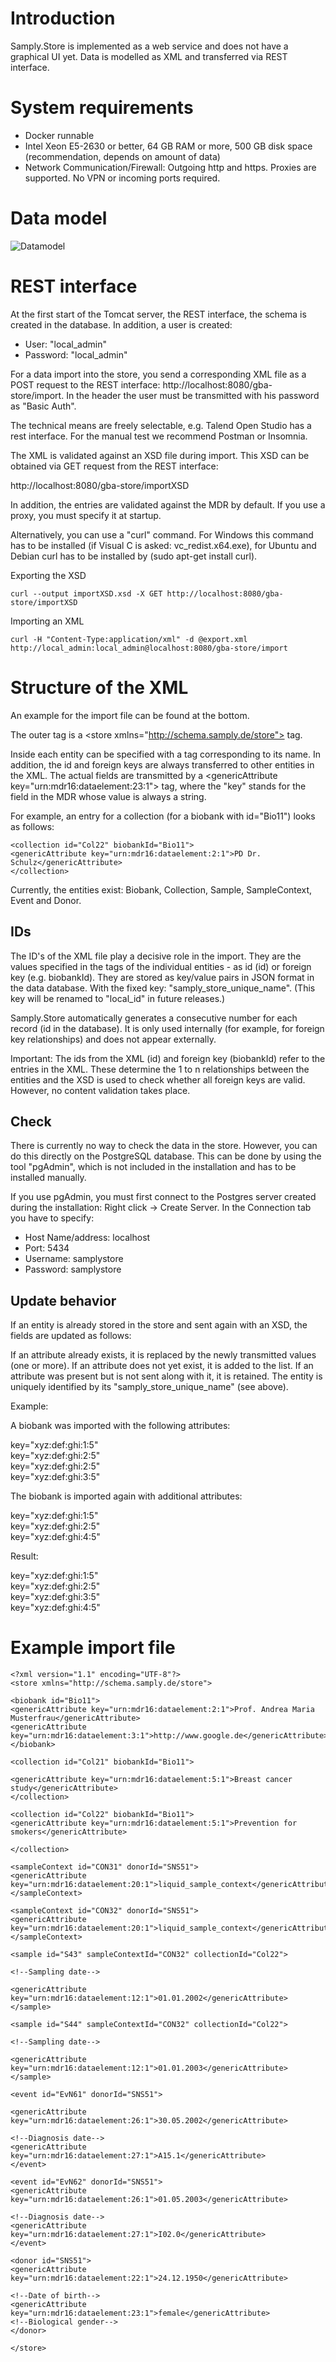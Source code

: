 # Introduction
Samply.Store is implemented as a web service and does not have a graphical UI yet. Data is modelled as XML and transferred via REST interface.

# System requirements
* Docker runnable
* Intel Xeon E5-2630 or better, 64 GB RAM or more, 500 GB disk space (recommendation, depends on amount of data)
* Network Communication/Firewall: Outgoing http and https. Proxies are supported. No VPN or incoming ports required.

# Data model
![Datamodel](https://github.com/martinbreu/gba-bridgehead-compose/blob/feature/Graz/import/datamodel-sample.png)

# REST interface
At the first start of the Tomcat server, the REST interface, the schema is created in the database. In addition, a user is created:

* User: "local_admin"
* Password: "local_admin"

For a data import into the store, you send a corresponding XML file as a POST request to the REST interface: http://localhost:8080/gba-store/import. In the header the user must be transmitted with his password as "Basic Auth".

The technical means are freely selectable, e.g. Talend Open Studio has a rest interface. For the manual test we recommend Postman or Insomnia.

The XML is validated against an XSD file during import. This XSD can be obtained via GET request from the REST interface:

http://localhost:8080/gba-store/importXSD

In addition, the entries are validated against the MDR by default. If you use a proxy, you must specify it at startup.

Alternatively, you can use a "curl" command. For Windows this command has to be installed (if Visual C is asked: vc_redist.x64.exe), for Ubuntu and Debian curl has to be installed by (sudo apt-get install curl).

Exporting the XSD
```
curl --output importXSD.xsd -X GET http://localhost:8080/gba-store/importXSD
```

Importing an XML
```
curl -H "Content-Type:application/xml" -d @export.xml http://local_admin:local_admin@localhost:8080/gba-store/import
```

# Structure of the XML 
An example for the import file can be found at the bottom.

The outer tag is a \<store xmlns="http://schema.samply.de/store"> tag. 

Inside each entity can be specified with a tag corresponding to its name. In addition, the id and foreign keys are always transferred to other entities in the XML. The actual fields are transmitted by a \<genericAttribute key="urn:mdr16:dataelement:23:1"> tag, where the "key" stands for the field in the MDR whose value is always a string.

For example, an entry for a collection (for a biobank with id="Bio11") looks as follows:

```
<collection id="Col22" biobankId="Bio11"> 
<genericAttribute key="urn:mdr16:dataelement:2:1">PD Dr. Schulz</genericAttribute>
</collection>
```

Currently, the entities exist: Biobank, Collection, Sample, SampleContext, Event and Donor. 

## IDs
The ID's of the XML file play a decisive role in the import. They are the values specified in the tags of the individual entities - as id (id) or foreign key (e.g. biobankId). They are stored as key/value pairs in JSON format in the data database. With the fixed key: "samply_store_unique_name". (This key will be renamed to "local_id" in future releases.)

Samply.Store automatically generates a consecutive number for each record (id in the database). It is only used internally (for example, for foreign key relationships) and does not appear externally. 

Important: The ids from the XML (id) and foreign key (biobankId) refer to the entries in the XML. These determine the 1 to n relationships between the entities and the XSD is used to check whether all foreign keys are valid. However, no content validation takes place. 

## Check
There is currently no way to check the data in the store. However, you can do this directly on the PostgreSQL database. This can be done by using the tool "pgAdmin", which is not included in the installation and has to be installed manually.

If you use pgAdmin, you must first connect to the Postgres server created during the installation: Right click → Create Server. In the Connection tab you have to specify:

* Host Name/address: localhost
* Port: 5434
* Username: samplystore
* Password: samplystore

## Update behavior
If an entity is already stored in the store and sent again with an XSD, the fields are updated as follows:

If an attribute already exists, it is replaced by the newly transmitted values (one or more).
If an attribute does not yet exist, it is added to the list.
If an attribute was present but is not sent along with it, it is retained.
The entity is uniquely identified by its "samply_store_unique_name" (see above).


Example:

A biobank was imported with the following attributes:

key="xyz:def:ghi:1:5"       
key="xyz:def:ghi:2:5"       
key="xyz:def:ghi:2:5"       
key="xyz:def:ghi:3:5"       
 
 
The biobank is imported again with additional attributes:

key="xyz:def:ghi:1:5"       
key="xyz:def:ghi:2:5"       
key="xyz:def:ghi:4:5"       
 

Result:

key="xyz:def:ghi:1:5"       
key="xyz:def:ghi:2:5"       
key="xyz:def:ghi:3:5"       
key="xyz:def:ghi:4:5"       



# Example import file 

```
<?xml version="1.1" encoding="UTF-8"?>
<store xmlns="http://schema.samply.de/store">

<biobank id="Bio11">
<genericAttribute key="urn:mdr16:dataelement:2:1">Prof. Andrea Maria Musterfrau</genericAttribute>
<genericAttribute key="urn:mdr16:dataelement:3:1">http://www.google.de</genericAttribute>
</biobank>

<collection id="Col21" biobankId="Bio11">

<genericAttribute key="urn:mdr16:dataelement:5:1">Breast cancer study</genericAttribute>
</collection>

<collection id="Col22" biobankId="Bio11">
<genericAttribute key="urn:mdr16:dataelement:5:1">Prevention for smokers</genericAttribute>

</collection>

<sampleContext id="CON31" donorId="SNS51">
<genericAttribute key="urn:mdr16:dataelement:20:1">liquid_sample_context</genericAttribute>
</sampleContext>

<sampleContext id="CON32" donorId="SNS51">
<genericAttribute key="urn:mdr16:dataelement:20:1">liquid_sample_context</genericAttribute>
</sampleContext>

<sample id="S43" sampleContextId="CON32" collectionId="Col22">

<!--Sampling date-->

<genericAttribute key="urn:mdr16:dataelement:12:1">01.01.2002</genericAttribute>
</sample>

<sample id="S44" sampleContextId="CON32" collectionId="Col22">

<!--Sampling date-->

<genericAttribute key="urn:mdr16:dataelement:12:1">01.01.2003</genericAttribute>
</sample>

<event id="EvN61" donorId="SNS51">

<genericAttribute key="urn:mdr16:dataelement:26:1">30.05.2002</genericAttribute>

<!--Diagnosis date-->
<genericAttribute key="urn:mdr16:dataelement:27:1">A15.1</genericAttribute>
</event>

<event id="EvN62" donorId="SNS51">
<genericAttribute key="urn:mdr16:dataelement:26:1">01.05.2003</genericAttribute>

<!--Diagnosis date-->
<genericAttribute key="urn:mdr16:dataelement:27:1">I02.0</genericAttribute>
</event>

<donor id="SNS51">
<genericAttribute key="urn:mdr16:dataelement:22:1">24.12.1950</genericAttribute>

<!--Date of birth-->
<genericAttribute key="urn:mdr16:dataelement:23:1">female</genericAttribute>
<!--Biological gender-->
</donor>

</store>
```